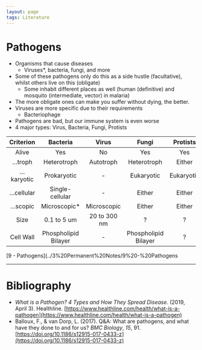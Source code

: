 ```yaml
---
layout: page
tags: Literature 
---
```


# Pathogens

- Organisms that cause diseases
	- Viruses*, bacteria, fungi, and more
- Some of these pathogens only do this as a side hustle (facultative), whilst others live on this (obligate)
	- Some inhabit different places as well (human (definitive) and mosquito (intermediate, vector) in malaria)
- The more obligate ones can make you suffer without dying, the better.
- Viruses are more specific due to their requirements
	- Bacteriophage
- Pathogens are bad, but our immune system is even worse
- 4 major types: Virus, Bacteria, Fungi, Protists

| Criterion | Bacteria | Virus | Fungi | Protists |
| :---: | :---: | :---: | :---: | :---: |
| Alive | Yes | No | Yes | Yes |
| …troph | Heterotroph | Autotroph | Heterotroph | Either |
| …karyotic | Prokaryotic | - | Eukaryotic | Eukaryotic | 
| …cellular | Single-cellular | - | Either | Either | 
| …scopic | Microscopic* | Microscopic | Either | Either |
| Size | 0.1 to 5 um | 20 to 300 nm | ? | ? |
| Cell Wall | Phospholipid Bilayer | - | Phospholipid Bilayer | ? |

[9 - Pathogens](../3%20Permanent%20Notes/9%20-%20Pathogens

---

# Bibliography

- _What is a Pathogen? 4 Types and How They Spread Disease_. (2019, April 3). Healthline. [https://www.healthline.com/health/what-is-a-pathogen](https://www.healthline.com/health/what-is-a-pathogen)
- Balloux, F., & van Dorp, L. (2017). Q&A: What are pathogens, and what have they done to and for us? _BMC Biology_, _15_, 91. [https://doi.org/10.1186/s12915-017-0433-z](https://doi.org/10.1186/s12915-017-0433-z)